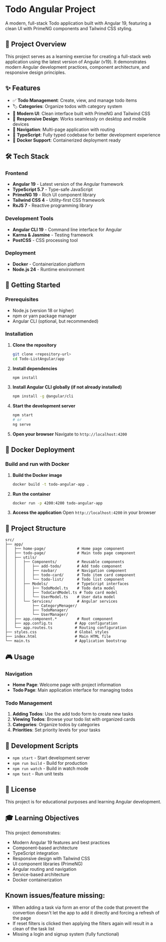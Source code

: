 # Todo Angular Project

A modern, full-stack Todo application built with Angular 19, featuring a clean UI with PrimeNG components and Tailwind CSS styling.

## 🎯 Project Overview

This project serves as a learning exercise for creating a full-stack web application using the latest version of Angular (v19). It demonstrates modern Angular development practices, component architecture, and responsive design principles.

## ✨ Features

- ✅ **Todo Management**: Create, view, and manage todo items
- 🏷️ **Categories**: Organize todos with category system
- 🎨 **Modern UI**: Clean interface built with PrimeNG and Tailwind CSS
- 📱 **Responsive Design**: Works seamlessly on desktop and mobile devices
- 🧭 **Navigation**: Multi-page application with routing
- 🔧 **TypeScript**: Fully typed codebase for better development experience
- 🐳 **Docker Support**: Containerized deployment ready

## 🛠️ Tech Stack

### Frontend
- **Angular 19** - Latest version of the Angular framework
- **TypeScript 5.7** - Type-safe JavaScript
- **PrimeNG 19** - Rich UI component library
- **Tailwind CSS 4** - Utility-first CSS framework
- **RxJS 7** - Reactive programming library

### Development Tools
- **Angular CLI 19** - Command line interface for Angular
- **Karma & Jasmine** - Testing framework
- **PostCSS** - CSS processing tool

### Deployment
- **Docker** - Containerization platform
- **Node.js 24** - Runtime environment

## 🚀 Getting Started

### Prerequisites

- Node.js (version 18 or higher)
- npm or yarn package manager
- Angular CLI (optional, but recommended)

### Installation

1. **Clone the repository**
   ```bash
   git clone <repository-url>
   cd Todo-ListAngular/app
   ```

2. **Install dependencies**
   ```bash
   npm install
   ```

3. **Install Angular CLI globally (if not already installed)**
   ```bash
   npm install -g @angular/cli
   ```

4. **Start the development server**
   ```bash
   npm start
   # or
   ng serve
   ```

5. **Open your browser**
   Navigate to `http://localhost:4200`

## 🐳 Docker Deployment

### Build and run with Docker

1. **Build the Docker image**
   ```bash
   docker build -t todo-angular-app .
   ```

2. **Run the container**
   ```bash
   docker run -p 4200:4200 todo-angular-app
   ```

3. **Access the application**
   Open `http://localhost:4200` in your browser

## 📁 Project Structure

```
src/
├── app/
│   ├── home-page/              # Home page component
│   ├── todo-page/              # Main todo page component
│   ├── utils/
│   │   ├── Components/         # Reusable components
│   │   │   ├── add-todo/       # Add todo component
│   │   │   ├── navbar/         # Navigation component
│   │   │   ├── todo-card/      # Todo item card component
│   │   │   └── todo-list/      # Todo list component
│   │   ├── Models/             # TypeScript interfaces
│   │   │   ├── TodoModel.ts    # Todo data model
│   │   │   ├── TodoCardModel.ts # Todo card model
│   │   │   └── UserModel.ts    # User data model
│   │   └── Services/           # Angular services
│   │       ├── CategoryMenager/
│   │       ├── TodoManager/
│   │       └── UserManager/
│   ├── app.component.*         # Root component
│   ├── app.config.ts          # App configuration
│   └── app.routes.ts          # Routing configuration
├── styles.css                 # Global styles
├── index.html                 # Main HTML file
└── main.ts                    # Application bootstrap
```

## 🎮 Usage

### Navigation
- **Home Page**: Welcome page with project information
- **Todo Page**: Main application interface for managing todos

### Todo Management
1. **Adding Todos**: Use the add todo form to create new tasks
2. **Viewing Todos**: Browse your todo list with organized cards
3. **Categories**: Organize todos by categories
4. **Priorities**: Set priority levels for your tasks


## 🔧 Development Scripts

- `npm start` - Start development server
- `npm run build` - Build for production
- `npm run watch` - Build in watch mode
- `npm test` - Run unit tests

## 📝 License

This project is for educational purposes and learning Angular development.

## 🎓 Learning Objectives

This project demonstrates:
- Modern Angular 19 features and best practices
- Component-based architecture
- TypeScript integration
- Responsive design with Tailwind CSS
- UI component libraries (PrimeNG)
- Angular routing and navigation
- Service-based architecture
- Docker containerization


## Known issues/feature missing:
- When adding a task via form an error of the code that prevent the convertion doesn't let the app to add it directly and forcing a refresh of the page
- If reset filters is clicked then applying the filters again will result in a clean of the task list
- Missing a login and signup system (fully functional)
